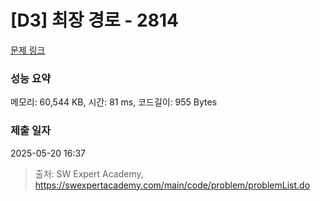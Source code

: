 # [D3] 최장 경로 - 2814 

[문제 링크](https://swexpertacademy.com/main/code/problem/problemDetail.do?contestProbId=AV7GOPPaAeMDFAXB) 

### 성능 요약

메모리: 60,544 KB, 시간: 81 ms, 코드길이: 955 Bytes

### 제출 일자

2025-05-20 16:37



> 출처: SW Expert Academy, https://swexpertacademy.com/main/code/problem/problemList.do